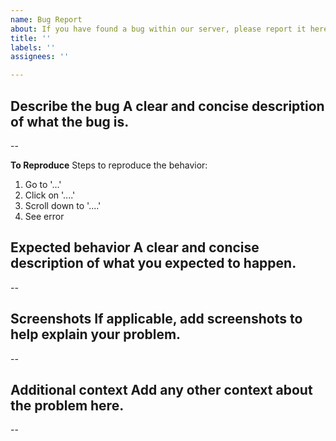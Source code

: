 ```yaml
---
name: Bug Report
about: If you have found a bug within our server, please report it here!
title: ''
labels: ''
assignees: ''

---
```


**Describe the bug**
A clear and concise description of what the bug is.
--

--

**To Reproduce**
Steps to reproduce the behavior:
1. Go to '...'
2. Click on '....'
3. Scroll down to '....'
4. See error

**Expected behavior**
A clear and concise description of what you expected to happen.
--

--

**Screenshots**
If applicable, add screenshots to help explain your problem.
--

--

**Additional context**
Add any other context about the problem here.
--

--

